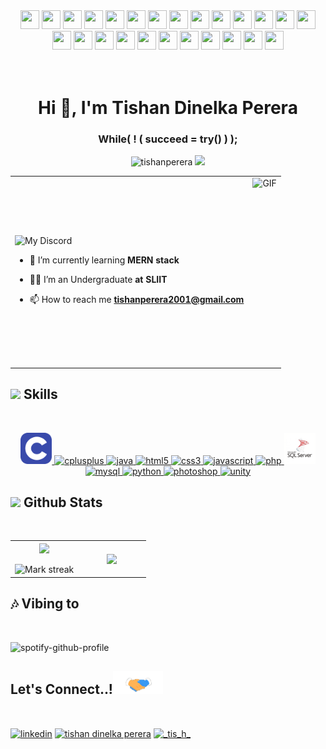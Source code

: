 <div align="center">
  <img src="https://github.com/TishanPerera/TishanPerera/assets/153063309/fe53e2bb-86d9-4846-83cf-8cdf5762d30f" height="30" width="30">
  <img src="https://github.com/TishanPerera/TishanPerera/assets/153063309/fe53e2bb-86d9-4846-83cf-8cdf5762d30f" height="30" width="30">
  <img src="https://github.com/TishanPerera/TishanPerera/assets/153063309/fe53e2bb-86d9-4846-83cf-8cdf5762d30f" height="30" width="30">
  <img src="https://github.com/TishanPerera/TishanPerera/assets/153063309/fe53e2bb-86d9-4846-83cf-8cdf5762d30f" height="30" width="30">
  <img src="https://github.com/TishanPerera/TishanPerera/assets/153063309/fe53e2bb-86d9-4846-83cf-8cdf5762d30f" height="30" width="30">
  <img src="https://github.com/TishanPerera/TishanPerera/assets/153063309/fe53e2bb-86d9-4846-83cf-8cdf5762d30f" height="30" width="30">
  <img src="https://github.com/TishanPerera/TishanPerera/assets/153063309/fe53e2bb-86d9-4846-83cf-8cdf5762d30f" height="30" width="30">
  <img src="https://github.com/TishanPerera/TishanPerera/assets/153063309/fe53e2bb-86d9-4846-83cf-8cdf5762d30f" height="30" width="30">
  <img src="https://github.com/TishanPerera/TishanPerera/assets/153063309/fe53e2bb-86d9-4846-83cf-8cdf5762d30f" height="30" width="30">
  <img src="https://github.com/TishanPerera/TishanPerera/assets/153063309/fe53e2bb-86d9-4846-83cf-8cdf5762d30f" height="30" width="30">
  <img src="https://github.com/TishanPerera/TishanPerera/assets/153063309/fe53e2bb-86d9-4846-83cf-8cdf5762d30f" height="30" width="30">
  <img src="https://github.com/TishanPerera/TishanPerera/assets/153063309/fe53e2bb-86d9-4846-83cf-8cdf5762d30f" height="30" width="30">
  <img src="https://github.com/TishanPerera/TishanPerera/assets/153063309/fe53e2bb-86d9-4846-83cf-8cdf5762d30f" height="30" width="30">
  <img src="https://github.com/TishanPerera/TishanPerera/assets/153063309/fe53e2bb-86d9-4846-83cf-8cdf5762d30f" height="30" width="30">
  <img src="https://github.com/TishanPerera/TishanPerera/assets/153063309/fe53e2bb-86d9-4846-83cf-8cdf5762d30f" height="30" width="30">
  <img src="https://github.com/TishanPerera/TishanPerera/assets/153063309/fe53e2bb-86d9-4846-83cf-8cdf5762d30f" height="30" width="30">
  <img src="https://github.com/TishanPerera/TishanPerera/assets/153063309/fe53e2bb-86d9-4846-83cf-8cdf5762d30f" height="30" width="30">
  <img src="https://github.com/TishanPerera/TishanPerera/assets/153063309/fe53e2bb-86d9-4846-83cf-8cdf5762d30f" height="30" width="30">
  <img src="https://github.com/TishanPerera/TishanPerera/assets/153063309/fe53e2bb-86d9-4846-83cf-8cdf5762d30f" height="30" width="30">
  <img src="https://github.com/TishanPerera/TishanPerera/assets/153063309/fe53e2bb-86d9-4846-83cf-8cdf5762d30f" height="30" width="30">
  <img src="https://github.com/TishanPerera/TishanPerera/assets/153063309/fe53e2bb-86d9-4846-83cf-8cdf5762d30f" height="30" width="30">
  <img src="https://github.com/TishanPerera/TishanPerera/assets/153063309/fe53e2bb-86d9-4846-83cf-8cdf5762d30f" height="30" width="30">
  <img src="https://github.com/TishanPerera/TishanPerera/assets/153063309/fe53e2bb-86d9-4846-83cf-8cdf5762d30f" height="30" width="30">
  <img src="https://github.com/TishanPerera/TishanPerera/assets/153063309/fe53e2bb-86d9-4846-83cf-8cdf5762d30f" height="30" width="30">
  <img src="https://github.com/TishanPerera/TishanPerera/assets/153063309/fe53e2bb-86d9-4846-83cf-8cdf5762d30f" height="30" width="30">
      
</div>

   <br>
   <br>
          
<h1 align="center">Hi 👋, I'm Tishan Dinelka Perera</h1>
<h3 align="center">While( ! ( succeed = try() ) );</h3


<div><p align="center"> <img src="https://komarev.com/ghpvc/?username=tishanperera&label=Profile%20views&color=0e75b6&style=flat" alt="tishanperera" /> <img src="https://img.shields.io/badge/Lives-Sri%20Lanka-success" /></p></div>

<table align="center">
<tr>
<td align="left">

![My Discord](https://discord-readme-badge.vercel.app/api?id=763581484887834634)
  
- 🌱 I’m currently learning **MERN stack**

- 🧑‍🎓 I’m an Undergraduate **at SLIIT**

- 📫 How to reach me **tishanperera2001@gmail.com**

</td>
<td>
  <img align="right" alt="GIF" height="300px" src="https://github.com/TishanPerera/TishanPerera/assets/153063309/be766320-cf00-4c51-a06e-f78727fb0198" />

</td>
 </tr>
</table> 


## <img src="https://media2.giphy.com/media/QssGEmpkyEOhBCb7e1/giphy.gif?cid=ecf05e47a0n3gi1bfqntqmob8g9aid1oyj2wr3ds3mg700bl&rid=giphy.gif" width ="25"><b> Skills</b>
<br>
<p align="center"> 
  <a href="https://www.cprogramming.com/" target="_blank" rel="noreferrer"> <img src="https://github.com/tandpfun/skill-icons/raw/main/icons/C.svg" alt="c" width="50" height="50"/> </a>
  <a href="https://www.w3schools.com/cpp/" target="_blank" rel="noreferrer"> <img src="https://raw.githubusercontent.com/Scar1109/skill-icons/59059d9d1a2c092696dc66e00931cc1181a4ce1f/icons/CPP.svg" alt="cplusplus" width="50" height="50"/> </a>
  <a href="https://www.java.com" target="_blank" rel="noreferrer"> <img src="https://raw.githubusercontent.com/Scar1109/skill-icons/59059d9d1a2c092696dc66e00931cc1181a4ce1f/icons/Java-Light.svg" alt="java" width="50" height="50"/> </a>
  <a href="https://www.w3.org/html/" target="_blank" rel="noreferrer"> <img src="https://raw.githubusercontent.com/Scar1109/skill-icons/59059d9d1a2c092696dc66e00931cc1181a4ce1f/icons/HTML.svg" alt="html5" width="50" height="50"/> </a>
  <a href="https://www.w3schools.com/css/" target="_blank" rel="noreferrer"> <img src="https://raw.githubusercontent.com/Scar1109/skill-icons/59059d9d1a2c092696dc66e00931cc1181a4ce1f/icons/CSS.svg" alt="css3" width="50" height="50"/> </a>
  <a href="https://developer.mozilla.org/en-US/docs/Web/JavaScript" target="_blank" rel="noreferrer"> <img src="https://raw.githubusercontent.com/Scar1109/skill-icons/59059d9d1a2c092696dc66e00931cc1181a4ce1f/icons/JavaScript.svg" alt="javascript" width="50" height="50"/> </a>
  <a href="https://www.php.net" target="_blank" rel="noreferrer"> <img src="https://raw.githubusercontent.com/Scar1109/skill-icons/59059d9d1a2c092696dc66e00931cc1181a4ce1f/icons/PHP-Light.svg" alt="php" width="50" height="50"/> </a>
  <a href="https://www.microsoft.com/en-us/sql-server" target="_blank" rel="noreferrer"> <img src="https://github.com/Scar1109/skill-icons/raw/Scar1109/icons/microsoftSQL.svg" alt="mssql" width="50" height="50"/> </a> 
  <a href="https://www.mysql.com/" target="_blank" rel="noreferrer"> <img src="https://raw.githubusercontent.com/Scar1109/skill-icons/59059d9d1a2c092696dc66e00931cc1181a4ce1f/icons/MySQL-Light.svg" alt="mysql" width="50" height="50"/> </a>
  <a href="https://www.python.org" target="_blank" rel="noreferrer"> <img src="https://raw.githubusercontent.com/Scar1109/skill-icons/59059d9d1a2c092696dc66e00931cc1181a4ce1f/icons/Python-Light.svg" alt="python" width="50" height="50"/> </a>
 <a href="https://www.photoshop.com/en" target="_blank" rel="noreferrer"> <img src="https://raw.githubusercontent.com/Scar1109/skill-icons/59059d9d1a2c092696dc66e00931cc1181a4ce1f/icons/Photoshop.svg" alt="photoshop" width="50" height="50"/> </a>
<a href="https://unity.com/" target="_blank" rel="noreferrer"> <img src="https://raw.githubusercontent.com/Scar1109/skill-icons/59059d9d1a2c092696dc66e00931cc1181a4ce1f/icons/Unity-Light.svg" alt="unity" width="50" height="50"/> </a>
  
</p>


## <img src="https://media.giphy.com/media/iY8CRBdQXODJSCERIr/giphy.gif" width="35"><b> Github Stats </b>
<br>


<table align="center">
<tr border="none">
<td width="50%" align="center">

  
  <img  align="center"  src="https://github-readme-stats.vercel.app/api?username=tishanperera&theme=dark&show_icons=true&count_private=true" />
  <br></br>
  <img  title="🔥 Get streak stats for your profile at git.io/streak-stats" alt="Mark streak" src="https://github-readme-streak-stats.herokuapp.com/?user=tishanperera&theme=dark&hide_border=false" /> 
</td>

<td width="50%" align="center">

  <img  align="center"  src="https://github-readme-stats.anuraghazra1.vercel.app/api/top-langs/?username=tishanperera&theme=dark&hide_border=false&no-bg=true&no-frame=true&langs_count=10"/>
  
  </td>
</tr>
</table>

## 🎶 <b> Vibing to </b>
<br>

![spotify-github-profile](https://spotify-github-profile.vercel.app/api/view.svg?uid=31ulxw6yapjz6cwhv2jspmzo6yn4&redirect=true][https://spotify-github-profile.vercel.app/api/view.svg?uid=31ulxw6yapjz6cwhv2jspmzo6yn4&cover_image=true&theme=default&show_offline=true&background_color=8B000080&interchange=true&bar_color_cover=true&bar_color=94ee91)


## <b> Let's Connect..!</b><img src="https://github.com/0xAbdulKhalid/0xAbdulKhalid/raw/main/assets/mdImages/handshake.gif" width ="80">
<br>

<p align="left">
  
<a href="https://www.linkedin.com/in/tishan-perera-1078142a3/" target="blank"><img align="center" src="https://user-images.githubusercontent.com/88904952/234979284-68c11d7f-1acc-4f0c-ac78-044e1037d7b0.png" alt="linkedin" height="40" width="40" /></a>
<a href="https://www.facebook.com/profile.php?id=100082191501862" target="blank"><img align="center" src="https://raw.githubusercontent.com/rahuldkjain/github-profile-readme-generator/master/src/images/icons/Social/facebook.svg" alt="tishan dinelka perera" height="40" width="40" /></a>
<a href="https://instagram.com/_tis_h_" target="blank"><img align="center" src="https://raw.githubusercontent.com/rahuldkjain/github-profile-readme-generator/master/src/images/icons/Social/instagram.svg" alt="_tis_h_" height="40" width="40" /></a>

 
</p>
